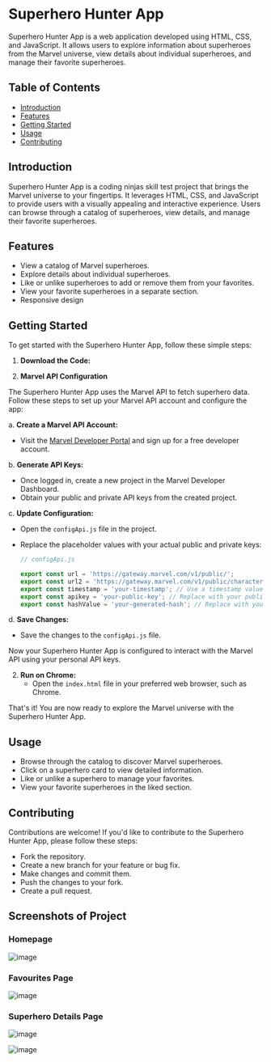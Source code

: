 # Superhero Hunter App

Superhero Hunter App is a web application developed using HTML, CSS, and JavaScript. It allows users to explore information about superheroes from the Marvel universe, view details about individual superheroes, and manage their favorite superheroes.

## Table of Contents

- [Introduction](#introduction)
- [Features](#features)
- [Getting Started](#getting-started)
- [Usage](#usage)
- [Contributing](#contributing)

## Introduction

Superhero Hunter App is a coding ninjas skill test project that brings the Marvel universe to your fingertips. It leverages HTML, CSS, and JavaScript to provide users with a visually appealing and interactive experience. Users can browse through a catalog of superheroes, view details, and manage their favorite superheroes.

## Features

- View a catalog of Marvel superheroes.
- Explore details about individual superheroes.
- Like or unlike superheroes to add or remove them from your favorites.
- View your favorite superheroes in a separate section.
- Responsive design

## Getting Started

To get started with the Superhero Hunter App, follow these simple steps:

1. **Download the Code:**

2. **Marvel API Configuration**

The Superhero Hunter App uses the Marvel API to fetch superhero data. Follow these steps to set up your Marvel API account and configure the app:

a. **Create a Marvel API Account:**
   - Visit the [Marvel Developer Portal](https://developer.marvel.com/) and sign up for a free developer account.

b. **Generate API Keys:**
   - Once logged in, create a new project in the Marvel Developer Dashboard.
   - Obtain your public and private API keys from the created project.

c. **Update Configuration:**
   - Open the `configApi.js` file in the project.
   - Replace the placeholder values with your actual public and private keys:

     ```javascript
     // configApi.js

     export const url = 'https://gateway.marvel.com/v1/public/';
     export const url2 = 'https://gateway.marvel.com/v1/public/characters/';
     export const timestamp = 'your-timestamp'; // Use a timestamp value
     export const apikey = 'your-public-key'; // Replace with your public key
     export const hashValue = 'your-generated-hash'; // Replace with your generated hash
     ```

d. **Save Changes:**
   - Save the changes to the `configApi.js` file.

Now your Superhero Hunter App is configured to interact with the Marvel API using your personal API keys.

2. **Run on Chrome:**
   - Open the `index.html` file in your preferred web browser, such as Chrome.

That's it! You are now ready to explore the Marvel universe with the Superhero Hunter App.

## Usage
- Browse through the catalog to discover Marvel superheroes.
- Click on a superhero card to view detailed information.
- Like or unlike a superhero to manage your favorites.
- View your favorite superheroes in the liked section.

## Contributing
Contributions are welcome! If you'd like to contribute to the Superhero Hunter App, please follow these steps:

- Fork the repository.
- Create a new branch for your feature or bug fix.
- Make changes and commit them.
- Push the changes to your fork.
- Create a pull request.

## Screenshots of Project

### Homepage

![image](https://github.com/Shinia-Gupta/Superhero-Hunter_CN/assets/113818197/b55fb8c2-63c4-4dfd-8e04-23060d6e9cec)

### Favourites Page

![image](https://github.com/Shinia-Gupta/Superhero-Hunter_CN/assets/113818197/2783b00e-ccef-49dc-bd3f-84a179f3cd39)

### Superhero Details Page

![image](https://github.com/Shinia-Gupta/Superhero-Hunter_CN/assets/113818197/5e0cc12c-605e-430e-8a00-0686187bb981)

![image](https://github.com/Shinia-Gupta/Superhero-Hunter_CN/assets/113818197/77061659-0a96-47d3-995c-e529783a4271)

